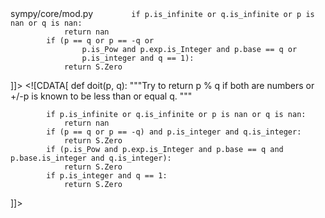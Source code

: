 <change>
<file change-number-for-this-file="1">sympy/core/mod.py</file>
<original line-count="20" no-ellipsis="true"><![CDATA[
        def doit(p, q):
            """Try to return p % q if both are numbers or +/-p is known
            to be less than or equal q.
            """

            if p.is_infinite or q.is_infinite or p is nan or q is nan:
                return nan
            if (p == q or p == -q or
                    p.is_Pow and p.exp.is_Integer and p.base == q or
                    p.is_integer and q == 1):
                return S.Zero
]]></original>
<modified no-ellipsis="true"><![CDATA[
        def doit(p, q):
            """Try to return p % q if both are numbers or +/-p is known
            to be less than or equal q.
            """

            if p.is_infinite or q.is_infinite or p is nan or q is nan:
                return nan
            if (p == q or p == -q) and p.is_integer and q.is_integer:
                return S.Zero
            if (p.is_Pow and p.exp.is_Integer and p.base == q and p.base.is_integer and q.is_integer):
                return S.Zero
            if p.is_integer and q == 1:
                return S.Zero
]]></modified>
</change>